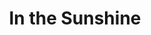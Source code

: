 ---
title: In the Sunshine
photo: /images/photos/in-the-sunshine.jpg
permalink: in-the-sunshine/
description: "When Adam and Mary told me they were having their wedding at the Rimrock Hotel in Banff, I knew it was going to be beautiful. All I had to do for great shots was account for the changing light conditions as the couple was lucky enough to have the clouds turn to bright blue sky just in time for the ceremony."
---